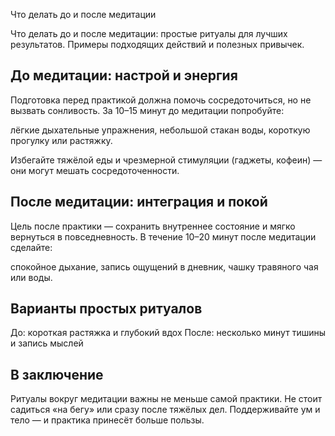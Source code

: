 Что делать до и после медитации

Что делать до и после медитации: простые ритуалы для лучших результатов. Примеры подходящих действий и полезных привычек.

## До медитации: настрой и энергия

Подготовка перед практикой должна помочь сосредоточиться, но не вызвать сонливость. За 10–15 минут до медитации попробуйте:

лёгкие дыхательные упражнения,
небольшой стакан воды,
короткую прогулку или растяжку.

Избегайте тяжёлой еды и чрезмерной стимуляции (гаджеты, кофеин) — они могут мешать сосредоточенности.

## После медитации: интеграция и покой

Цель после практики — сохранить внутреннее состояние и мягко вернуться в повседневность. В течение 10–20 минут после медитации сделайте:

спокойное дыхание,
запись ощущений в дневник,
чашку травяного чая или воды.

## Варианты простых ритуалов

До: короткая растяжка и глубокий вдох
После: несколько минут тишины и запись мыслей

## В заключение

Ритуалы вокруг медитации важны не меньше самой практики. Не стоит садиться «на бегу» или сразу после тяжёлых дел. Поддерживайте ум и тело — и практика принесёт больше пользы.

